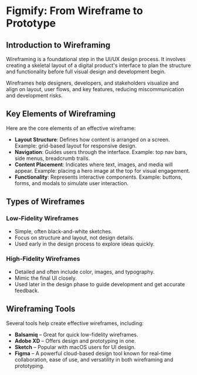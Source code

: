 # Figmify: From Wireframe to Prototype

## Introduction to Wireframing
Wireframing is a foundational step in the UI/UX design process. It involves creating a skeletal layout of a digital product's interface to plan the structure and functionality before full visual design and development begin.

Wireframes help designers, developers, and stakeholders visualize and align on layout, user flows, and key features, reducing miscommunication and development risks.


## Key Elements of Wireframing

Here are the core elements of an effective wireframe:

- **Layout Structure**: Defines how content is arranged on a screen. Example: grid-based layout for responsive design.
- **Navigation**: Guides users through the interface. Example: top nav bars, side menus, breadcrumb trails.
- **Content Placement**: Indicates where text, images, and media will appear. Example: placing a hero image at the top for visual engagement.
- **Functionality**: Represents interactive components. Example: buttons, forms, and modals to simulate user interaction.


## Types of Wireframes

### Low-Fidelity Wireframes
- Simple, often black-and-white sketches.
- Focus on structure and layout, not design details.
- Used early in the design process to explore ideas quickly.

### High-Fidelity Wireframes
- Detailed and often include color, images, and typography.
- Mimic the final UI closely.
- Used later in the design phase to guide development and get accurate feedback.

## Wireframing Tools

Several tools help create effective wireframes, including:

- **Balsamiq** – Great for quick low-fidelity wireframes.
- **Adobe XD** – Offers design and prototyping in one.
- **Sketch** – Popular with macOS users for UI design.
- **Figma** – A powerful cloud-based design tool known for real-time collaboration, ease of use, and versatility in both wireframing and prototyping.
